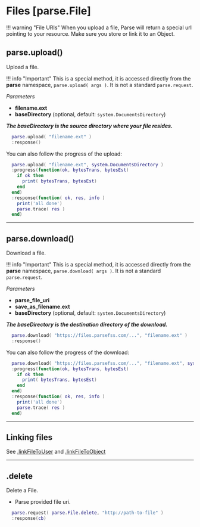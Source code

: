 # Files [parse.File]

!!! warning "File URIs"
    When you upload a file, Parse will return a special url pointing to your resource. Make sure you store or link it to an Object.

## parse.upload()

Upload a file.

!!! info "Important"
  This is a special method, it is accessed directly from the __parse__ namespace, `parse.upload( args )`. It is not a standard `parse.request`.

*Parameters*

* __filename.ext__
* __baseDirectory__ (optional, default: `system.DocumentsDirectory`)


___The baseDirectory is the source directory where your file resides.___

```lua
  parse.upload( "filename.ext" )
  :response()
```

You can also follow the progress of the upload:

```lua
  parse.upload( "filename.ext", system.DocumentsDirectory )
  :progress(function(ok, bytesTrans, bytesEst)
    if ok then
      print( bytesTrans, bytesEst)
    end
  end)
  :response(function( ok, res, info )
    print('all done')
    parse.trace( res )
  end)
```

---

## parse.download()

Download a file.

!!! info "Important"
  This is a special method, it is accessed directly from the __parse__ namespace, `parse.download( args )`. It is not a standard `parse.request`.

*Parameters*

* __parse_file_uri__
* __save_as_filename.ext__
* __baseDirectory__ (optional, default: `system.DocumentsDirectory`)

___The baseDirectory is the destination directory of the download.___

```lua
  parse.download( "https://files.parsefss.com/...", "filename.ext" )
  :response()
```

You can also follow the progress of the download:

```lua
  parse.download( "https://files.parsefss.com/...", "filename.ext", system.DocumentsDirectory )
  :progress(function(ok, bytesTrans, bytesEst)
    if ok then
      print( bytesTrans, bytesEst)
    end
  end)
  :response(function( ok, res, info )
    print('all done')
    parse.trace( res )
  end)
```

---

## Linking files

See [.linkFileToUser](Macros/#linkfiletouser) and [.linkFileToObject](Macros/#linkfiletoobject)

---

## .delete

Delete a File.

* Parse provided file uri.

```lua
  parse.request( parse.File.delete, "http://path-to-file" )
  :response(cb)
```
